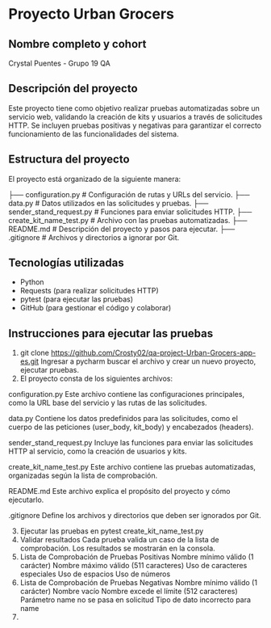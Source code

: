 # Proyecto Urban Grocers

## Nombre completo y cohort
Crystal Puentes - Grupo 19 QA

## Descripción del proyecto
Este proyecto tiene como objetivo realizar pruebas automatizadas sobre un servicio web,
validando la creación de kits y usuarios a través de solicitudes HTTP. Se incluyen pruebas positivas 
y negativas para garantizar el correcto funcionamiento de las funcionalidades del sistema.

## Estructura del proyecto
El proyecto está organizado de la siguiente manera:

├── configuration.py       # Configuración de rutas y URLs del servicio.
├── data.py                # Datos utilizados en las solicitudes y pruebas.
├── sender_stand_request.py # Funciones para enviar solicitudes HTTP.
├── create_kit_name_test.py # Archivo con las pruebas automatizadas.
├── README.md              # Descripción del proyecto y pasos para ejecutar.
├── .gitignore             # Archivos y directorios a ignorar por Git.


## Tecnologías utilizadas
- Python
- Requests (para realizar solicitudes HTTP)
- pytest (para ejecutar las pruebas)
- GitHub (para gestionar el código y colaborar)

## Instrucciones para ejecutar las pruebas

1. git clone <https://github.com/Crosty02/qa-project-Urban-Grocers-app-es.git>
Ingresar a pycharm buscar el archivo y crear un nuevo proyecto, ejecutar pruebas.
2. El proyecto consta de los siguientes archivos:

configuration.py
Este archivo contiene las configuraciones principales, como la URL base del servicio y las rutas de las solicitudes.

data.py
Contiene los datos predefinidos para las solicitudes, como el cuerpo de las peticiones (user_body, kit_body) y encabezados (headers).

sender_stand_request.py
Incluye las funciones para enviar las solicitudes HTTP al servicio, como la creación de usuarios y kits.

create_kit_name_test.py
Este archivo contiene las pruebas automatizadas, organizadas según la lista de comprobación.

README.md
Este archivo explica el propósito del proyecto y cómo ejecutarlo.

.gitignore
Define los archivos y directorios que deben ser ignorados por Git.

3. Ejecutar las pruebas en pytest create_kit_name_test.py
4. Validar resultados
Cada prueba valida un caso de la lista de comprobación.
Los resultados se mostrarán en la consola.
5. Lista de Comprobación de Pruebas Positivas
Nombre mínimo válido (1 carácter)
Nombre máximo válido (511 caracteres)
Uso de caracteres especiales
Uso de espacios
Uso de números
6. Lista de Comprobación de Pruebas Negativas
Nombre mínimo válido (1 carácter)
Nombre vacío
Nombre excede el límite (512 caracteres)
Parámetro name no se pasa en solicitud
Tipo de dato incorrecto para name
7. 




